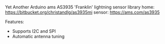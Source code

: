 Yet Another Arduino ams AS3935 'Franklin' lightning sensor library
home: https://bitbucket.org/christandlg/as3935mi
sensor: https://ams.com/as3935

Features:
- Supports I2C and SPI
- Automatic antenna tuning
